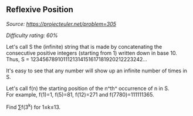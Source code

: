 Reflexive Position
------------------

*Source: https://projecteuler.net/problem=305*


*Difficulty rating: 60%*

Let's call S the (infinite) string that is made by concatenating the
consecutive positive integers (starting from 1) written down in base
10.\
 Thus, S = 1234567891011121314151617181920212223242...

It's easy to see that any number will show up an infinite number of
times in S.

Let's call f(n) the starting position of the n^th^ occurrence of n in
S.\
 For example, f(1)=1, f(5)=81, f(12)=271 and f(7780)=111111365.

Find ∑f(3<sup>k</sup>) for 1≤k≤13.
